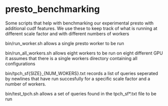 # presto_benchmarking

Some scripts that help with benchmarking our experimental presto with additional
cudf features. We use these to keep track of what is running
at different scale factor and with different numbers of workers

bin/run_worker.sh allows a single presto worker to be run

bin/run_all_workers.sh allows eight workers to be run on eight different GPU
it assumes that there is a single workers directory containing all configurations

bin/tpch_sf{SIZE}_{NUM_WOKERS}.txt  records a list of queries seperated by newlines
that have run succesfully for a specific scale factor and a number of workers.

bin/test_tpch.sh allows a set of queries found in the tpch_sf*.txt file to be run
